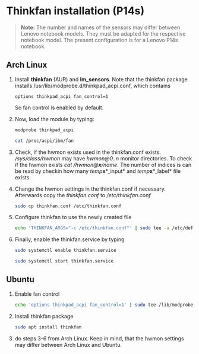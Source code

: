 # Thinkfan installation (P14s)

> **Note:** The number and names of the sensors may differ between Lenovo notebook models. They must be adapted for the respective notebook model. The present configuration is for a Lenovo P14s notebook.


## Arch Linux

1. Install **thinkfan** (AUR) and **lm_sensors**.
Note that the thinkfan package installs /usr/lib/modprobe.d/thinkpad_acpi.conf, which contains 

    ```config
    options thinkpad_acpi fan_control=1
    ```

    So fan control is enabled by default.

2. Now, load the module by typing:

    ```bash
    modprobe thinkpad_acpi
    ```

    ```bash
    cat /proc/acpi/ibm/fan
    ```

3. Check, if the hwmon exists used in the thinkfan.conf exists.  */sys/class/hwmon* may have *hwmon@0..n* monitor directories. To check if the hwmon exists *cat /hwmon@***x***/name*. The number of indices is can be read by checkin how many *temp***x***_input* and *temp***x***_label* file exists.

4. Change the hwmon settings in the thinkfan.conf if necessary.  Afterwards copy the *thinkfan.conf* to */etc/thinkfan.conf*

    ```bash
    sudo cp thinkfan.conf /etc/thinkfan.conf
    ```

5. Configure thinkfan to use the newly created file

    ```bash
    echo 'THINKFAN_ARGS="-c /etc/thinkfan.conf"' | sudo tee -a /etc/default/thinkfan
    ```

6. Finally, enable the thinkfan.service by typing

    ```bash
    sudo systemctl enable thinkfan.service
    ```

    ```bash
    sudo systemctl start thinkfan.service
    ```  

## Ubuntu

1. Enable fan control

    ```bash
    echo 'options thinkpad_acpi fan_control=1' | sudo tee /lib/modprobe.d/thinkpad_acpi.conf
    ```

2. Install thinkfan package

    ```bash
    sudo apt install thinkfan
    ```

3. do steps 3-6 from Arch Linux.  Keep in mind, that the hwmon settings may differ between Arch Linux and Ubuntu.
